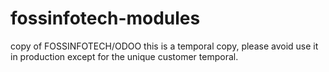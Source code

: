 # fossinfotech-modules
copy of FOSSINFOTECH/ODOO this is a temporal copy, please avoid use it in production except for the unique customer temporal.


